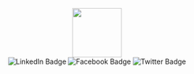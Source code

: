 <div id = "header" align = "center">
  <img src = "https://media.giphy.com/media/yLJy5lhyJcEOFch01Y/giphy.gif" width = "100"/>
  <div id = "badges">
    <img src = "https://img.shields.io/badge/LinkedIn-blue?logo=linkedin&logoColor=white&style=for-the-badge" alt = "LinkedIn Badge"/>
    <img src = "https://img.shields.io/badge/Facebook-white?logo=facebook&logoColor=blue&style=for-the-badge" alt = "Facebook Badge"/>
    <img src = "https://img.shields.io/badge/Twitter-blue?style=for-the-badge&logo=twitter&logoColor=white" alt = "Twitter Badge"/>
  </div>
 </div>
